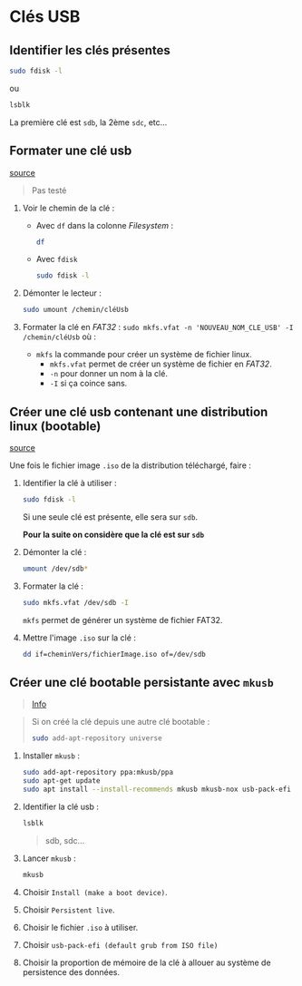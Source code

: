 # Clés USB

## Identifier les clés présentes

```bash
sudo fdisk -l
```

ou

```bash
lsblk
```

La première clé est `sdb`, la 2ème `sdc`, etc...

## Formater une clé usb

[source](https://www.unixmen.com/how-to-format-usb-drive-in-the-terminal/)

> Pas testé

1. Voir le chemin de la clé :

    - Avec `df` dans la colonne *Filesystem* :

        ```bash
        df
        ```
    - Avec `fdisk`

        ```bash
        sudo fdisk -l
        ```

2. Démonter le lecteur :
    
    ```bash
    sudo umount /chemin/cléUsb
    ```

3. Formater la clé en *FAT32* :
    `sudo mkfs.vfat -n 'NOUVEAU_NOM_CLE_USB' -I /chemin/cléUsb` où :
    * `mkfs` la commande pour créer un système de fichier linux.
        * `mkfs.vfat` permet de créer un système de fichier en *FAT32*.
        * `-n` pour donner un nom à la clé.
        * `-I` si ça coince sans.

## Créer une clé usb contenant une distribution linux (bootable)

[source](https://ostechnix.com/how-to-create-bootable-usb-drive-using-dd-command/)

Une fois le fichier image `.iso` de la distribution téléchargé, faire :

1. Identifier la clé à utiliser :

    ```bash
    sudo fdisk -l
    ```

    Si une seule clé est présente, elle sera sur `sdb`.

    **Pour la suite on considère que la clé est sur `sdb`**

1. Démonter la clé :

    ```bash
    umount /dev/sdb*
    ```

1. Formater la clé :

    ```bash
    sudo mkfs.vfat /dev/sdb -I
    ```

    `mkfs` permet de générer un système de fichier FAT32.

1. Mettre l'image `.iso` sur la clé :

    ```bash
    dd if=cheminVers/fichierImage.iso of=/dev/sdb
    ```

## Créer une clé bootable persistante avec `mkusb`

> [Info](https://www.howtogeek.com/howto/14912/create-a-persistent-bootable-ubuntu-usb-flash-drive/)

> Si on créé la clé depuis une autre clé bootable :
>
> ```bash
> sudo add-apt-repository universe
> ```

1. Installer `mkusb` :
    
    ```bash
    sudo add-apt-repository ppa:mkusb/ppa
    sudo apt-get update
    sudo apt install --install-recommends mkusb mkusb-nox usb-pack-efi
    ```

1. Identifier la clé usb : 

    ```bash
    lsblk
    ```

    > sdb, sdc...

1. Lancer `mkusb` :

    ```bash
    mkusb
    ```

1. Choisir `Install (make a boot device)`.
1. Choisir `Persistent live`.
1. Choisir le fichier `.iso` à utiliser.
1. Choisir `usb-pack-efi (default grub from ISO file)`
1. Choisir la proportion de mémoire de la clé à allouer au système de persistence des données.